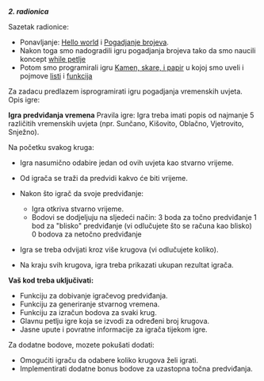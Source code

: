 ***2. radionica***

Sazetak radionice:
 * Ponavljanje: [Hello world](../lab-1/hello_2.py) i [Pogadjanje brojeva](../lab-1/number_guess.py).
 * Nakon toga smo nadogradili igru pogadjanja brojeva tako da smo naucili koncept [while petlje](https://www.w3schools.com/python/python_while_loops.asp)
 * Potom smo programirali igru [Kamen, skare, i papir](./kamen_skare.py) u kojoj smo uveli i pojmove [listi](https://www.w3schools.com/python/python_lists.asp) i [funkcija](https://www.w3schools.com/python/python_functions.asp)

 Za zadacu predlazem isprogramirati igru pogadjanja vremenskih uvjeta. Opis igre:



**Igra predviđanja vremena**
Pravila igre:
Igra treba imati popis od najmanje 5 različitih vremenskih uvjeta (npr. Sunčano, Kišovito, Oblačno, Vjetrovito, Snježno).

Na početku svakog kruga:
* Igra nasumično odabire jedan od ovih uvjeta kao stvarno vrijeme.
* Od igrača se traži da predvidi kakvo će biti vrijeme.
* Nakon što igrač da svoje predviđanje:

  * Igra otkriva stvarno vrijeme.
  * Bodovi se dodjeljuju na sljedeći način:
    3 boda za točno predviđanje
    1 bod za "blisko" predviđanje (vi odlučujete što se računa kao blisko)
    0 bodova za netočno predviđanje

* Igra se treba odvijati kroz više krugova (vi odlučujete koliko).
* Na kraju svih krugova, igra treba prikazati ukupan rezultat igrača.

**Vaš kod treba uključivati:**
* Funkciju za dobivanje igračevog predviđanja.
* Funkciju za generiranje stvarnog vremena.
* Funkciju za izračun bodova za svaki krug.
* Glavnu petlju igre koja se izvodi za određeni broj krugova.
* Jasne upute i povratne informacije za igrača tijekom igre.

Za dodatne bodove, mozete pokušati dodati:
* Omogućiti igraču da odabere koliko krugova želi igrati.
* Implementirati dodatne bonus bodove za uzastopna točna predviđanja.